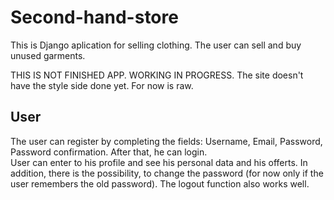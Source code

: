 # Second-hand-store
This is Django aplication for selling clothing. The user can sell and buy unused garments.<br>

THIS IS NOT FINISHED APP. WORKING IN PROGRESS.
The site doesn't have the style side done yet. For now is raw.<br>

## User
The user can register by completing the fields: Username, Email, Password, Password confirmation. After that, he can login.<br>
User can enter to his profile and see his personal data and his offerts. In addition, there is the possibility, to change the password (for now only if the user remembers the old password).
The logout function also works well.

